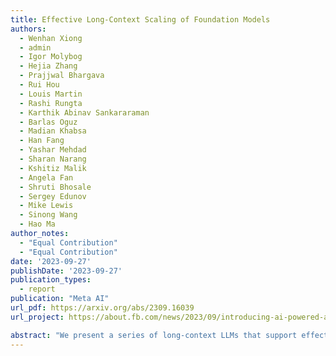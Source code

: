 ```yaml
---
title: Effective Long-Context Scaling of Foundation Models
authors:
  - Wenhan Xiong
  - admin
  - Igor Molybog
  - Hejia Zhang
  - Prajjwal Bhargava
  - Rui Hou
  - Louis Martin
  - Rashi Rungta
  - Karthik Abinav Sankararaman
  - Barlas Oguz
  - Madian Khabsa
  - Han Fang
  - Yashar Mehdad
  - Sharan Narang
  - Kshitiz Malik
  - Angela Fan
  - Shruti Bhosale
  - Sergey Edunov
  - Mike Lewis
  - Sinong Wang
  - Hao Ma
author_notes:
  - "Equal Contribution"
  - "Equal Contribution"
date: '2023-09-27'
publishDate: '2023-09-27'
publication_types:
  - report
publication: "Meta AI"
url_pdf: https://arxiv.org/abs/2309.16039
url_project: https://about.fb.com/news/2023/09/introducing-ai-powered-assistants-characters-and-creative-tools

abstract: "We present a series of long-context LLMs that support effective context windows of up to 32,768 tokens. Our model series are built through continual pretraining from Llama 2 with longer training sequences and on a dataset where long texts are upsampled. We perform extensive evaluation on language modeling, synthetic context probing tasks, and a wide range of research benchmarks. On research benchmarks, our models achieve consistent improvements on most regular tasks and significant improvements on long-context tasks over Llama 2. Notably, with a cost-effective instruction tuning procedure that does not require human-annotated long instruction data, the 70B variant can already surpass gpt-3.5-turbo-16k's overall performance on a suite of long-context tasks. Alongside these results, we provide an in-depth analysis on the individual components of our method. We delve into Llama's position encodings and discuss its limitation in modeling long dependencies. We also examine the impact of various design choices in the pretraining process, including the data mix and the training curriculum of sequence lengths -- our ablation experiments suggest that having abundant long texts in the pretrain dataset is not the key to achieving strong performance, and we empirically verify that long context continual pretraining is more efficient and similarly effective compared to pretraining from scratch with long sequences. "
---
```

